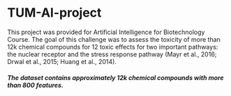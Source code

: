 # TUM-AI-project

This project was provided for Artificial Intelligence for Biotechnology Course.  The goal of this challenge was to assess the toxicity of more than 12k
chemical compounds for 12 toxic effects for two important pathways: the nuclear receptor
and the stress response pathway (Mayr et al., 2016; Drwal et al., 2015; Huang et al., 2014).
#####  The dataset contains approximately 12k chemical compounds with more than 800 features.
